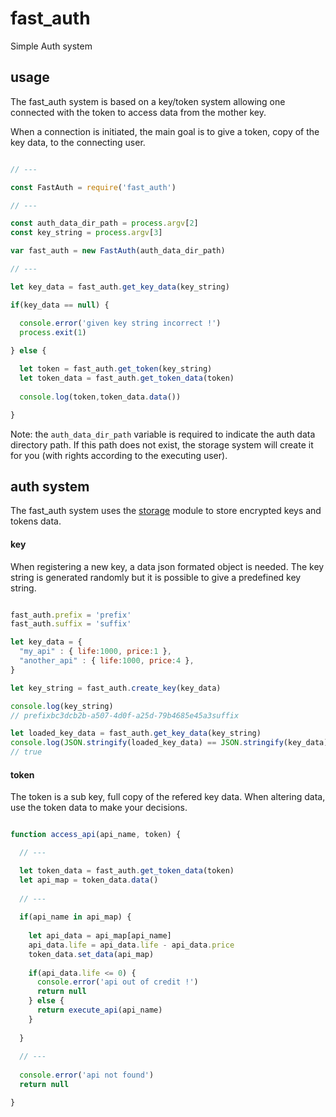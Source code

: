 # fast_auth
Simple Auth system

## usage

The fast_auth system is based on a key/token system allowing one connected with the token to access data from the mother key.

When a connection is initiated, the main goal is to give a token, copy of the key data, to the connecting user.

``` javascript

// ---

const FastAuth = require('fast_auth')

// ---

const auth_data_dir_path = process.argv[2]
const key_string = process.argv[3]

var fast_auth = new FastAuth(auth_data_dir_path)

// ---

let key_data = fast_auth.get_key_data(key_string)

if(key_data == null) {

  console.error('given key string incorrect !')
  process.exit(1)
  
} else {

  let token = fast_auth.get_token(key_string)
  let token_data = fast_auth.get_token_data(token)
  
  console.log(token,token_data.data())

}

```

Note: the `auth_data_dir_path` variable is required to indicate the auth data directory path. If this path does not exist, the storage system will create it for you (with rights according to the executing user).

## auth system

The fast_auth system uses the [storage](https://github.com/hugodecasta/storage) module to store encrypted keys and tokens data.

#### key

When registering a new key, a data json formated object is needed. The key string is generated randomly but it is possible to give a predefined key string.

``` javascript

fast_auth.prefix = 'prefix'
fast_auth.suffix = 'suffix'

let key_data = {
  "my_api" : { life:1000, price:1 },
  "another_api" : { life:1000, price:4 },
}

let key_string = fast_auth.create_key(key_data)

console.log(key_string)
// prefixbc3dcb2b-a507-4d0f-a25d-79b4685e45a3suffix

let loaded_key_data = fast_auth.get_key_data(key_string)
console.log(JSON.stringify(loaded_key_data) == JSON.stringify(key_data))
// true

```

#### token

The token is a sub key, full copy of the refered key data. When altering data, use the token data to make your decisions.

``` javascript

function access_api(api_name, token) {

  // ---

  let token_data = fast_auth.get_token_data(token)
  let api_map = token_data.data()
  
  // ---
  
  if(api_name in api_map) {
  
    let api_data = api_map[api_name]
    api_data.life = api_data.life - api_data.price
    token_data.set_data(api_map)
    
    if(api_data.life <= 0) {
      console.error('api out of credit !')
      return null
    } else {
      return execute_api(api_name)
    }
    
  }
  
  // ---
  
  console.error('api not found')
  return null

}
